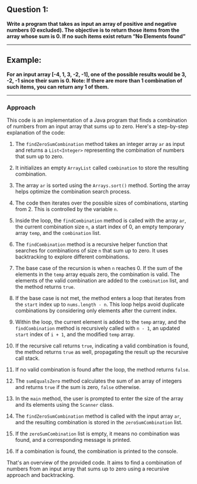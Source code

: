 ## Question 1:

**Write a program that takes as input an array of positive and negative numbers (0 excluded). The objective is to
return those items from the array whose sum is 0. If no such items exist return “No Elements found”**

---

## Example: 
**For an input array [-4, 1, 3, -2, -1],
one of the possible results would be 3, -2, -1 since their sum is 0.
Note: If there are more than 1 combination of such items, you can return any 1 of them.**

---

### Approach

This code is an implementation of a Java program that finds a combination of numbers from an input array that sums up to zero. Here's a step-by-step explanation of the code:

1. The `findZeroSumCombination` method takes an integer array `ar` as input and returns a `List<Integer>` representing the combination of numbers that sum up to zero.

2. It initializes an empty `ArrayList` called `combination` to store the resulting combination.

3. The array `ar` is sorted using the `Arrays.sort()` method. Sorting the array helps optimize the combination search process.

4. The code then iterates over the possible sizes of combinations, starting from 2. This is controlled by the variable `n`.

5. Inside the loop, the `findCombination` method is called with the array `ar`, the current combination size `n`, a start index of 0, an empty temporary array `temp`, and the `combination` list.

6. The `findCombination` method is a recursive helper function that searches for combinations of size `n` that sum up to zero. It uses backtracking to explore different combinations.

7. The base case of the recursion is when `n` reaches 0. If the sum of the elements in the `temp` array equals zero, the combination is valid. The elements of the valid combination are added to the `combination` list, and the method returns `true`.

8. If the base case is not met, the method enters a loop that iterates from the `start` index up to `nums.length - n`. This loop helps avoid duplicate combinations by considering only elements after the current index.

9. Within the loop, the current element is added to the `temp` array, and the `findCombination` method is recursively called with `n - 1`, an updated `start` index of `i + 1`, and the modified `temp` array.

10. If the recursive call returns `true`, indicating a valid combination is found, the method returns `true` as well, propagating the result up the recursive call stack.

11. If no valid combination is found after the loop, the method returns `false`.

12. The `sumEqualsZero` method calculates the sum of an array of integers and returns `true` if the sum is zero, `false` otherwise.

13. In the `main` method, the user is prompted to enter the size of the array and its elements using the `Scanner` class.

14. The `findZeroSumCombination` method is called with the input array `ar`, and the resulting combination is stored in the `zeroSumCombination` list.

15. If the `zeroSumCombination` list is empty, it means no combination was found, and a corresponding message is printed.

16. If a combination is found, the combination is printed to the console.

That's an overview of the provided code. It aims to find a combination of numbers from an input array that sums up to zero using a recursive approach and backtracking.

